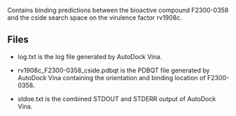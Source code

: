 Contains binding predictions between the bioactive compound F2300-0358 and the cside search space on the virulence factor rv1908c.

## Files

- log.txt is the log file generated by AutoDock Vina.

- rv1908c_F2300-0358_cside.pdbqt is the PDBQT file generated by AutoDock Vina containing the orientation and binding location of F2300-0358.

- stdoe.txt is the combined STDOUT and STDERR output of AutoDock Vina.

